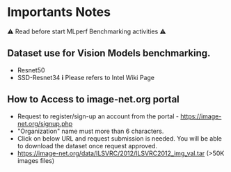 # **Importants Notes**
:warning: Read before start MLperf Benchmarking activities :warning:

## Dataset use for Vision Models benchmarking.
- Resnet50
- SSD-Resnet34
**i** Please refers to Intel Wiki Page 

## How to Access to image-net.org portal
- Request to register/sign-up an account from the portal - https://image-net.org/signup.php
- "Organization" name must more than 6 characters.
- Click on below URL and request submission is needed. You will be able to download the dataset once request approved.
- https://image-net.org/data/ILSVRC/2012/ILSVRC2012_img_val.tar (>50K images files)

